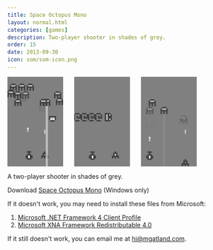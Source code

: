```yaml
---
title: Space Octopus Mono
layout: normal.html
categories: [games]
description: Two-player shooter in shades of grey.
order: 15
date: 2013-09-30
icon: som/som-icon.png
---
```


<img src="som-screenshot-1.png" alt="Two spaceships fight against strange creatures" width="25%" height="25%" style="float: left; margin-right: 25px">

<img src="som-screenshot-2.png" alt="A creature leaves a trail of shapes above two spaceships" width="25%" height="25%" style="float: left; margin-right: 25px">

<img src="som-screenshot-3.png"  alt="Two spaceships have defeated post of the creatures" width="25%" height="25%" style="float: left; margin-right: 25px">

<div style="clear: both;"></div>

A two-player shooter in shades of grey.

<div>Download <a href="https://dl.dropboxusercontent.com/u/97676465/Space%20Octopus%20Mono.zip" onClick="_gaq.push(['_trackEvent','Download','Game',this.href]);; ">Space Octopus Mono</a> (Windows only)</div>

If it doesn't work, you may need to install these files from Microsoft:

1. [Microsoft .NET Framework 4 Client Profile](http://www.microsoft.com/en-us/download/details.aspx?id=24872)
2. [Microsoft XNA Framework Redistributable 4.0](http://www.microsoft.com/en-us/download/details.aspx?id=20914)

If it still doesn't work, you can email me at <hi@mgatland.com>.